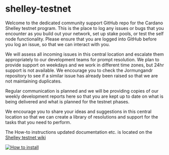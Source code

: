 # shelley-testnet

Welcome to the dedicated community support GitHub repo for the Cardano Shelley testnet program. This is the place to log any issues or bugs that you encounter as you build out your network, set up stake pools, or test the self node functionality. Please ensure that you are logged into GitHub before you log an issue, so that we can interact with you.

We will assess all incoming issues in this central location and escalate them appropriately to our development teams for prompt resolution. We plan to provide support on weekdays and we work in different time zones, but 24hr support is not available. We encourage you to check the Jormungandr repository to see if a similar issue has already been raised so that we are not maintaining duplicates.

Regular communication is planned and we will be providing copies of our weekly development reports here so that you are kept up to date on what is being delivered and what is planned for the testnet phases.

We encourage you to share your ideas and suggestions in this central location so that we can create a library of resolutions and support for the tasks that you need to perform.

The How-to instructions updated documentation etc. is located on the [Shelley testnet wiki](https://github.com/input-output-hk/shelley-testnet/wiki)

[![How to install](http://img.youtube.com/vi/dhri33gWdgU/0.jpg)](https://github.com/input-output-hk/shelley-testnet/wiki "Shelley Testnet self node")
